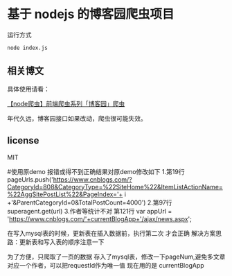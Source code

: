 # 基于 nodejs 的博客园爬虫项目

运行方式
```
node index.js
```

## 相关博文

具体使用请看：

[【node爬虫】前端爬虫系列「博客园」爬虫](http://www.cnblogs.com/coco1s/p/4954063.html)

年代久远，博客园接口如果改动，爬虫很可能失效。

## license 
MIT

#使用原demo 报错或得不到正确结果对原demo修改如下
1.第19行
pageUrls.push('https://www.cnblogs.com/?CategoryId=808&CategoryType=%22SiteHome%22&ItemListActionName=%22AggSitePostList%22&PageIndex='+ i +'&ParentCategoryId=0&TotalPostCount=4000')
2.第97行
superagent.get(url)
3.作者等统计不对
第121行
var appUrl = 'https://www.cnblogs.com/'+currentBlogApp+'/ajax/news.aspx';

在写入mysql表的时候，更新表在插入数据前，执行第二次 才会正确
解决方案思路：更新表和写入表的顺序注意一下

为了方便，只爬取了一页的数据 存入了mysql表，修改一下pageNum,避免多文章对应一个作者，可以把requestId作为唯一值
现在用的是 currentBlogApp
